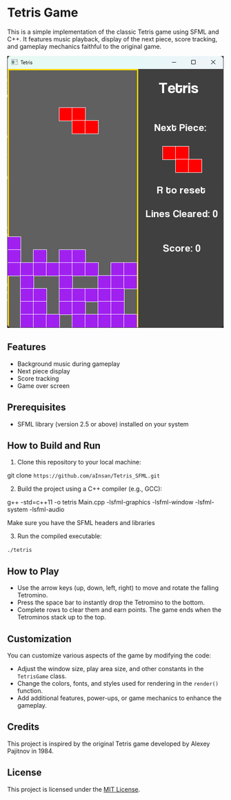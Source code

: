 # Tetris Game

This is a simple implementation of the classic Tetris game using SFML and C++. It features music playback, display of the next piece, score tracking, and gameplay mechanics faithful to the original game.

![Tetris Gameplay](resources/tetris_screenshot.png)

## Features

- Background music during gameplay
- Next piece display
- Score tracking
- Game over screen

## Prerequisites

- SFML library (version 2.5 or above) installed on your system

## How to Build and Run

1. Clone this repository to your local machine:

git clone `https://github.com/aInsan/Tetris_SFML.git`


2. Build the project using a C++ compiler (e.g., GCC):

g++ -std=c++11 -o tetris Main.cpp -lsfml-graphics -lsfml-window -lsfml-system -lsfml-audio

Make sure you have the SFML headers and libraries

3. Run the compiled executable:

`./tetris`

## How to Play

- Use the arrow keys (up, down, left, right) to move and rotate the falling Tetromino.
- Press the space bar to instantly drop the Tetromino to the bottom.
- Complete rows to clear them and earn points. The game ends when the Tetrominos stack up to the top.

## Customization

You can customize various aspects of the game by modifying the code:

- Adjust the window size, play area size, and other constants in the `TetrisGame` class.
- Change the colors, fonts, and styles used for rendering in the `render()` function.
- Add additional features, power-ups, or game mechanics to enhance the gameplay.

## Credits

This project is inspired by the original Tetris game developed by Alexey Pajitnov in 1984.

## License

This project is licensed under the [MIT License](LICENSE).
